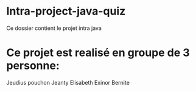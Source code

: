 # Intra-project-java-quiz
 Ce dossier contient le projet intra java


 # Ce projet est realisé en groupe de 3 personne: 
 Jeudius pouchon
 Jeanty Elisabeth
 Exinor Bernite
